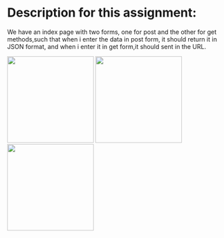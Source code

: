 # Description for this assignment:
We have an index page with two forms, one for post and the other for get methods,such that when i enter the data in post form, it should return it in JSON format, and when i enter it in get form,it should sent in the URL.
 
<img src="screenshots/as1.jpg" width=200>
<img src="screenshots/as1.jpg" width=200>
<img src="screenshots/as1.jpg" width=200>
